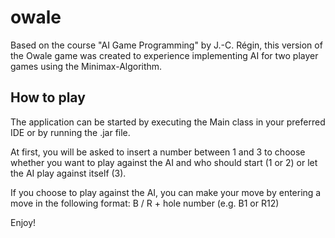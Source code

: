 # owale
Based on the course "AI Game Programming" by J.-C. Régin, this version of the Owale game was created to experience implementing AI for two player games using the Minimax-Algorithm.

## How to play
The application can be started by executing the Main class in your preferred IDE or by running the .jar file. 

At first, you will be asked to insert a number between 1 and 3 to choose whether you want to play against the AI and who should start (1 or 2)
or let the AI play against itself (3).

If you choose to play against the AI, you can make your move by entering a move in the following format:
B / R + hole number (e.g. B1 or R12)

Enjoy!

